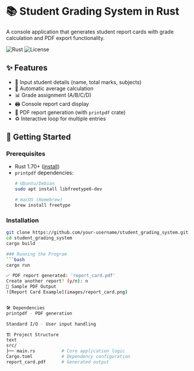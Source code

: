 # 📚 Student Grading System in Rust

A console application that generates student report cards with grade calculation and PDF export functionality.

![Rust](https://img.shields.io/badge/Rust-1.70+-orange?logo=rust)
![License](https://img.shields.io/badge/License-MIT-blue)

## ✨ Features

- 📝 Input student details (name, total marks, subjects)
- 🧮 Automatic average calculation
- 📊 Grade assignment (A/B/C/D)
- 🖨️ Console report card display
- 📄 PDF report generation (with `printpdf` crate)
- ♻️ Interactive loop for multiple entries

## 🚀 Getting Started

### Prerequisites
- Rust 1.70+ ([install](https://www.rust-lang.org/tools/install))
- `printpdf` dependencies:
  ```bash
  # Ubuntu/Debian
  sudo apt install libfreetype6-dev
  
  # macOS (Homebrew)
  brew install freetype

### Installation
 ```bash
git clone https://github.com/your-username/student_grading_system.git
cd student_grading_system
cargo build

### Running the Program
```bash
cargo run

✅ PDF report generated: 'report_card.pdf'
Create another report? (y/n): n
📂 Sample PDF Output
![Report Card Example](images/report_card.png)


🛠️ Dependencies
printpdf - PDF generation

Standard I/O - User input handling

🏗️ Project Structure
text
src/
├── main.rs          # Core application logic
Cargo.toml           # Dependency configuration
report_card.pdf      # Generated output


